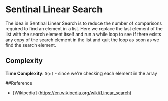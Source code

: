 # Sentinal Linear Search
The idea in Sentinal Linear Search is to reduce the number of comparisons required to find an element in a list. Here we replace the last element of the list with the search element itself and run a while loop to see if there exists any copy of the search element in the list and quit the loop as soon as we find the search element.

## Complexity

**Time Complexity**: `O(n)` - since we're checking each element in the array

##Reference
- [Wikipedia] (https://en.wikipedia.org/wiki/Linear_search)